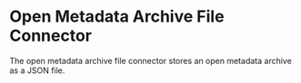 <!-- SPDX-License-Identifier: Apache-2.0 -->
  
# Open Metadata Archive File Connector

The open metadata archive file connector stores an
open metadata archive as a JSON file.
